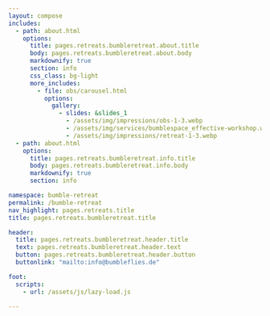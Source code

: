 ```yaml
---
layout: compose
includes:
  - path: about.html
    options:
      title: pages.retreats.bumbleretreat.about.title
      body: pages.retreats.bumbleretreat.about.body
      markdownify: true
      section: info
      css_class: bg-light
      more_includes:
        - file: obs/carousel.html
          options:
            gallery:
              - slides: &slides_1
                - /assets/img/impressions/obs-1-3.webp
                - /assets/img/services/bumblespace_effective-workshop.webp
                - /assets/img/impressions/retreat-1-3.webp
  - path: about.html
    options:
      title: pages.retreats.bumbleretreat.info.title
      body: pages.retreats.bumbleretreat.info.body
      markdownify: true
      section: info

namespace: bumble-retreat
permalink: /bumble-retreat
nav_highlight: pages.retreats.title
title: pages.retreats.bumbleretreat.title

header:
  title: pages.retreats.bumbleretreat.header.title
  text: pages.retreats.bumbleretreat.header.text
  button: pages.retreats.bumbleretreat.header.button
  buttonlink: "mailto:info@bumbleflies.de"

foot:  
  scripts:
    - url: /assets/js/lazy-load.js

---
```

